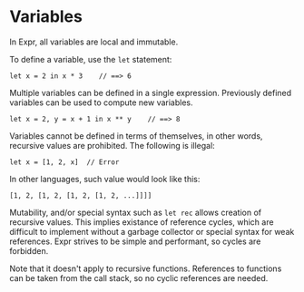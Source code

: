 # Variables

In Expr, all variables are local and immutable.

To define a variable, use the `let` statement:

    let x = 2 in x * 3    // ==> 6

Multiple variables can be defined in a single expression.
Previously defined variables can be used to compute new variables.

    let x = 2, y = x + 1 in x ** y    // ==> 8 

Variables cannot be defined in terms of themselves, in other words, recursive
values are prohibited. The following is illegal:

    let x = [1, 2, x]  // Error

In other languages, such value would look like this:

    [1, 2, [1, 2, [1, 2, [1, 2, ...]]]]

Mutability, and/or special syntax such as `let rec` allows creation of recursive
values. This implies existance of reference cycles, which are difficult to
implement without a garbage collector or special syntax for weak references.
Expr strives to be simple and performant, so cycles are forbidden.

Note that it doesn't apply to recursive functions. References to functions can
be taken from the call stack, so no cyclic references are needed.